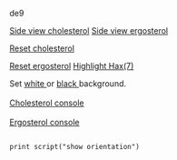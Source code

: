 de9
<script type="text/javascript" src="src/JSmol.min.js"></script>
<script type="text/javascript" src="src/Jmol2.js"></script>
<script type="text/javascript">
Jmol.Info = {
      
      jarPath: "src",
      jarFile: "JmolApplet0.jar",
      j2sPath: "src/j2s",
      use: "HTML5", // could be JAVA or HTML5
			disableJ2SLoadMonitor: false,
			disableInitialConsole: true
}

document.getElementById("info").reset();

function sync() {
 var syncing = document.getElementById("drive").checked
 var s = (syncing ? "sync * on;sync * \"set syncMouse TRUE\"": "sync * off")
 jmolScript(s, "A");
}
</script>
<script>
jmolApplet(400,"load data/cholesterol-3D.sdf;cartoon on;color cartoon structure;;rotate z 118.48; rotate y 117.66; rotate z -47.64;;", "A");
</script>
<script>
jmolApplet(400,"load data/ergosterol-3D.sdf;calculate structure;cartoon on;color cartoon structure;rotate z -113.86; rotate y 135.11; rotate z -93.93;", "B");
</script>

<a href='javascript:jmolScript("reset; rotate z 33.34; rotate y 125.99; rotate z -67.45;select atomno = 41;color [0,128,0]", "A")'>Side view cholesterol</a>
<a href='javascript:jmolScript("reset; rotate z -179.67; rotate y 93.62; rotate z -93.8;", "B")'>Side view ergosterol</a>

<a href='javascript:jmolScript("reset;rotate z 118.48; rotate y 117.66; rotate z -47.64;select atomno = 41;color [0,128,0]", "A")'>Reset cholesterol</a>


<a href='javascript:jmolScript("reset; rotate z -113.86; rotate y 135.11; rotate z -93.93;", "B")'>Reset ergosterol</a>
<a href='javascript:jmolScript("select atomno = 41;color [0,128,0]", "A")'>Highlight Hax(7)</a>

Set 
<a href='javascript:jmolScript("script APPLET * \"background white\"","A")'> white </a>
 or
<a href='javascript:jmolScript("script APPLET * \"background black\"","A")'> black </a>background.
<br><br>
<a href='javascript:jmolScript("console","A")'>Cholesterol console</a>
<br><br>
<a href='javascript:jmolScript("console","B")'>Ergosterol console</a>
<pre>
<code>
print script("show orientation")
</code>
</pre>



